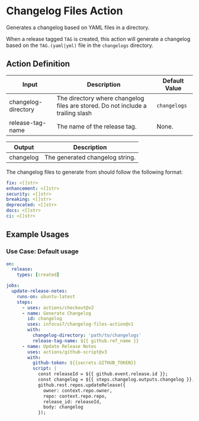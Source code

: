 # Changelog Files Action
Generates a changelog based on YAML files in a directory.

When a release tagged `TAG` is created, this action will generate a changelog based on the `TAG.(yaml|yml)` file in the `changelogs` directory.

## Action Definition

| Input               | Description                                                                     | Default Value |
|---------------------|---------------------------------------------------------------------------------|---------------|
| changelog-directory | The directory where changelog files are stored. Do not include a trailing slash | `changelogs`  |
| release-tag-name    | The name of the release tag.                                                    | None.         |

| Output      | Description                     |
|-------------|---------------------------------|
| changelog   | The generated changelog string. |

The changelog files to generate from should follow the following format:
```yaml
fix: <[]str>
enhancement: <[]str>
security: <[]str>
breaking: <[]str>
deprecated: <[]str>
docs: <[]str>
ci: <[]str>
```

## Example Usages

### Use Case: Default usage
```yaml
on:
  release:
    types: [created]

jobs:
  update-release-notes:
    runs-on: ubuntu-latest
    steps:
      - uses: actions/checkout@v2
      - name: Generate Changelog
        id: changelog
        uses: infocus7/changelog-files-action@v1
        with:
          changelog-directory: 'path/to/changelogs'
          release-tag-name: ${{ github.ref_name }}
      - name: Update Release Notes
        uses: actions/github-script@v3
        with:
          github-token: ${{secrets.GITHUB_TOKEN}}
          script: |
            const releaseId = ${{ github.event.release.id }};
            const changelog = ${{ steps.changelog.outputs.changelog }};
            github.rest.repos.updateRelease({
              owner: context.repo.owner,
              repo: context.repo.repo,
              release_id: releaseId,
              body: changelog
            });
```

